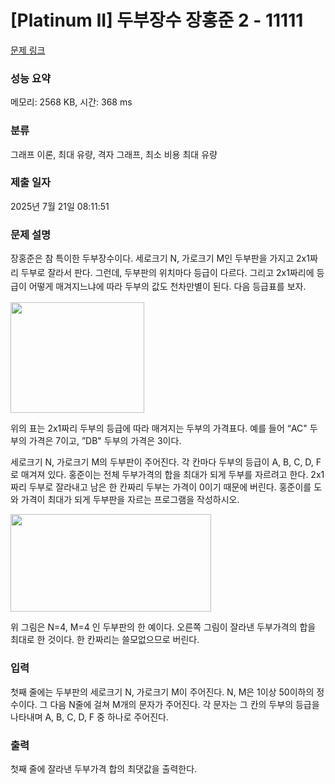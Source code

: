 # [Platinum II] 두부장수 장홍준 2 - 11111 

[문제 링크](https://www.acmicpc.net/problem/11111) 

### 성능 요약

메모리: 2568 KB, 시간: 368 ms

### 분류

그래프 이론, 최대 유량, 격자 그래프, 최소 비용 최대 유량

### 제출 일자

2025년 7월 21일 08:11:51

### 문제 설명

<p><span style="line-height:1.6em">장홍준은 참 특이한 두부장수이다. 세로크기 N, 가로크기 M인 두부판을 가지고 2x1짜리 두부로 잘라서 판다. 그런데, 두부판의 위치마다 등급이 다르다. 그리고 2x1짜리에 등급이 어떻게 매겨지느냐에 따라 두부의 값도 천차만별이 된다. 다음 등급표를 보자.</span></p>

<p><img alt="" src="https://www.acmicpc.net/JudgeOnline/upload/201005/tofu.PNG" style="height:177px; width:214px"></p>

<p>위의 표는 2x1짜리 두부의 등급에 따라 매겨지는 두부의 가격표다. 예를 들어 “AC" 두부의 가격은 7이고, ”DB" 두부의 가격은 3이다.</p>

<p>세로크기 N, 가로크기 M의 두부판이 주어진다. 각 칸마다 두부의 등급이 A, B, C, D, F로 매겨져 있다. 홍준이는 전체 두부가격의 합을 최대가 되게 두부를 자르려고 한다. 2x1짜리 두부로 잘라내고 남은 한 칸짜리 두부는 가격이 0이기 때문에 버린다. 홍준이를 도와 가격이 최대가 되게 두부판을 자르는 프로그램을 작성하시오.</p>

<p><img alt="" src="https://www.acmicpc.net/JudgeOnline/upload/201005/tofu2.PNG" style="height:156px; width:321px"></p>

<p>위 그림은 N=4, M=4 인 두부판의 한 예이다. 오른쪽 그림이 잘라낸 두부가격의 합을 최대로 한 것이다. 한 칸짜리는 쓸모없으므로 버린다.</p>

### 입력 

 <p>첫째 줄에는 두부판의 세로크기 N, 가로크기 M이 주어진다. N, M은 1이상 50이하의 정수이다. 그 다음 N줄에 걸쳐 M개의 문자가 주어진다. 각 문자는 그 칸의 두부의 등급을 나타내며 A, B, C, D, F 중 하나로 주어진다.</p>

### 출력 

 <p>첫째 줄에 잘라낸 두부가격 합의 최댓값을 출력한다.</p>

